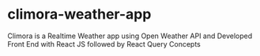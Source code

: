 # climora-weather-app
Climora is a Realtime Weather app using Open Weather API and Developed Front End with React JS followed by React Query Concepts

